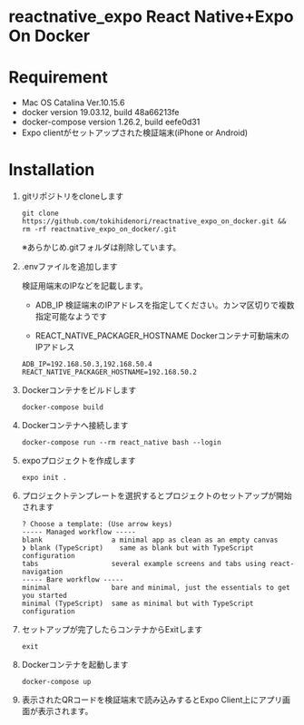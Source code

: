 # reactnative_expo React Native+Expo On Docker

# Requirement

- Mac OS Catalina Ver.10.15.6
- docker version 19.03.12, build 48a66213fe
- docker-compose version 1.26.2, build eefe0d31
- Expo clientがセットアップされた検証端末(iPhone or Android)

# Installation

1. gitリポジトリをcloneします

    ```
    git clone https://github.com/tokihidenori/reactnative_expo_on_docker.git && rm -rf reactnative_expo_on_docker/.git
    ```

    ※あらかじめ.gitフォルダは削除しています。

1. .envファイルを追加します

    検証用端末のIPなどを記載します。

    - ADB_IP
        検証端末のIPアドレスを指定してください。カンマ区切りで複数指定可能なようです

    - REACT_NATIVE_PACKAGER_HOSTNAME
        Dockerコンテナ可動端末のIPアドレス

    ```yaml:sample
    ADB_IP=192.168.50.3,192.168.50.4
    REACT_NATIVE_PACKAGER_HOSTNAME=192.168.50.2
    ```

1. Dockerコンテナをビルドします

    ```
    docker-compose build
    ```

1. Dockerコンテナへ接続します

    ```
    docker-compose run --rm react_native bash --login
    ```

1. expoプロジェクトを作成します

    ```
    expo init .
    ```

1. プロジェクトテンプレートを選択するとプロジェクトのセットアップが開始されます

    ```
    ? Choose a template: (Use arrow keys)
    ----- Managed workflow -----
    blank                 a minimal app as clean as an empty canvas
    ❯ blank (TypeScript)    same as blank but with TypeScript configuration
    tabs                  several example screens and tabs using react-navigation
    ----- Bare workflow -----
    minimal               bare and minimal, just the essentials to get you started
    minimal (TypeScript)  same as minimal but with TypeScript configuration
    ```

1. セットアップが完了したらコンテナからExitします

    ```
    exit
    ```

1. Dockerコンテナを起動します

    ```
    docker-compose up
    ```

1. 表示されたQRコードを検証端末で読み込みするとExpo Client上にアプリ画面が表示されます。